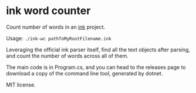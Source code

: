 # ink word counter

Count number of words in an [ink](https://www.github.com/inkle/ink) project.

Usage: `./ink-wc pathToMyRootFilename.ink`

Leveraging the official ink parser itself, find all the text objects after parsing, and count the number of words across all of them.

The main code is in Program.cs, and you can head to the releases page to download a copy of the command line tool, generated by dotnet.

MIT license.